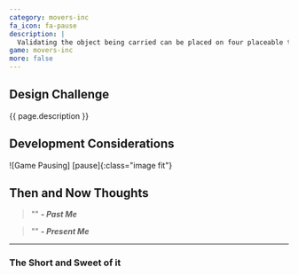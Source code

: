 ```yaml
---
category: movers-inc
fa_icon: fa-pause
description: |
  Validating the object being carried can be placed on four placeable types of on the floor, on furniture, on the wall, or on a shelf. Validation by verifying every voxel unit adjacent to object is of the valid placeable type. 
game: movers-inc
more: false
---
```


## Design Challenge

{{ page.description }}

## Development Considerations


![Game Pausing] [pause]{:class="image fit"}

<!--excerpt_end-->

## Then and Now Thoughts

> "" 
**_- Past Me_**

> ""
**_- Present Me_**

---

### The Short and Sweet of it